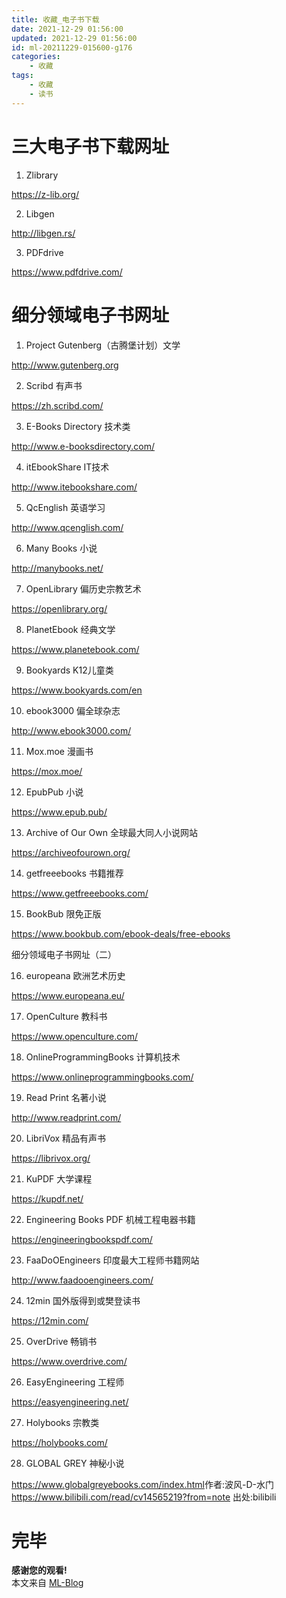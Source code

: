 ```yaml
---
title: 收藏_电子书下载
date: 2021-12-29 01:56:00
updated: 2021-12-29 01:56:00
id: ml-20211229-015600-g176
categories:
	- 收藏
tags: 
	- 收藏
	- 读书
---
```



# 三大电子书下载网址

1. Zlibrary

https://z-lib.org/

2. Libgen

http://libgen.rs/

3. PDFdrive

https://www.pdfdrive.com/​



# 细分领域电子书网址

1. Project Gutenberg（古腾堡计划）文学

http://www.gutenberg.org

2. Scribd 有声书

https://zh.scribd.com/

3. E-Books Directory 技术类

http://www.e-booksdirectory.com/

4. itEbookShare IT技术

http://www.itebookshare.com/

5. QcEnglish 英语学习

http://www.qcenglish.com/

6. Many Books 小说

http://manybooks.net/

7. OpenLibrary 偏历史宗教艺术

 https://openlibrary.org/

8. PlanetEbook 经典文学

https://www.planetebook.com/

9. Bookyards K12儿童类

https://www.bookyards.com/en

10. ebook3000 偏全球杂志

http://www.ebook3000.com/

11. Mox.moe 漫画书

https://mox.moe/

12. EpubPub 小说

https://www.epub.pub/

13. Archive of Our Own 全球最大同人小说网站

https://archiveofourown.org/

14. getfreeebooks 书籍推荐

https://www.getfreeebooks.com/

15. BookBub 限免正版

https://www.bookbub.com/ebook-deals/free-ebooks​

细分领域电子书网址（二）

16. europeana 欧洲艺术历史

https://www.europeana.eu/

17. OpenCulture 教科书

https://www.openculture.com/

18. OnlineProgrammingBooks 计算机技术

https://www.onlineprogrammingbooks.com/

19. Read Print 名著小说

http://www.readprint.com/

20. LibriVox 精品有声书

https://librivox.org/

21. KuPDF 大学课程

https://kupdf.net/

22. Engineering Books PDF 机械工程电器书籍

https://engineeringbookspdf.com/

23. FaaDoOEngineers 印度最大工程师书籍网站

http://www.faadooengineers.com/

24. 12min 国外版得到或樊登读书

https://12min.com/

25. OverDrive 畅销书

https://www.overdrive.com/

26. EasyEngineering 工程师

https://easyengineering.net/

27. Holybooks 宗教类

https://holybooks.com/

28. GLOBAL GREY 神秘小说

https://www.globalgreyebooks.com/index.html​ 作者:波风-D-水门 https://www.bilibili.com/read/cv14565219?from=note 出处:bilibili

# 完毕

**感谢您的观看!**  
本文来自 [ML-Blog][ML-Blog_Link]

<!-- 图片 -->

<!-- 链接 -->

<!-- 水印 -->
[ML-Blog_Link]:https://userminghaoli.github.io/ "我的博客"
